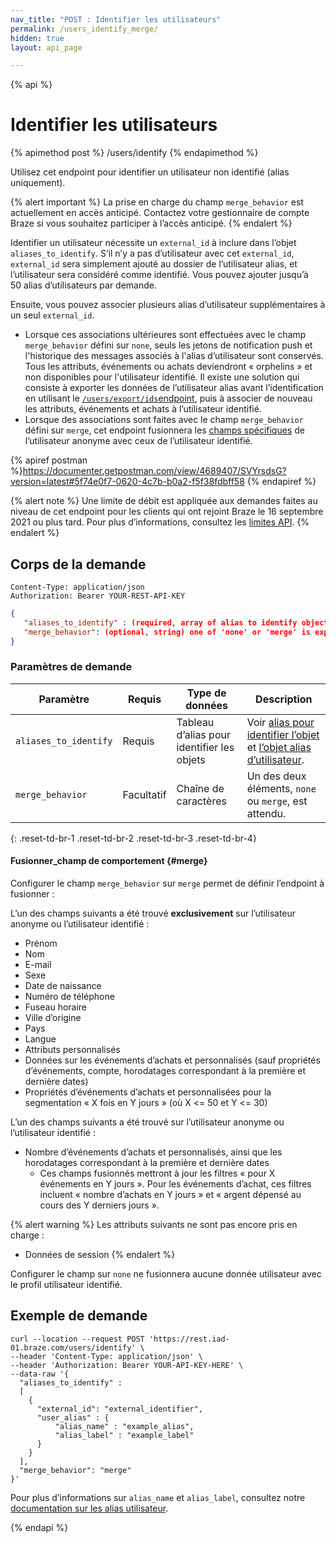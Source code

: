 ```yaml
---
nav_title: "POST : Identifier les utilisateurs"
permalink: /users_identify_merge/
hidden: true
layout: api_page

---
```

{% api %}
# Identifier les utilisateurs
{% apimethod post %}
/users/identify
{% endapimethod %}

Utilisez cet endpoint pour identifier un utilisateur non identifié (alias uniquement).

{% alert important %}
La prise en charge du champ `merge_behavior` est actuellement en accès anticipé. Contactez votre gestionnaire de compte Braze si vous souhaitez participer à l’accès anticipé.
{% endalert %}

Identifier un utilisateur nécessite un `external_id` à inclure dans l’objet `aliases_to_identify`. S’il n’y a pas d’utilisateur avec cet `external_id`, `external_id` sera simplement ajouté au dossier de l’utilisateur alias, et l’utilisateur sera considéré comme identifié. Vous pouvez ajouter jusqu’à 50 alias d’utilisateurs par demande. 

Ensuite, vous pouvez associer plusieurs alias d’utilisateur supplémentaires à un seul `external_id`. 
- Lorsque ces associations ultérieures sont effectuées avec le champ `merge_behavior` défini sur `none`, seuls les jetons de notification push et l'historique des messages associés à l'alias d’utilisateur sont conservés. Tous les attributs, événements ou achats deviendront « orphelins » et non disponibles pour l'utilisateur identifié. Il existe une solution qui consiste à exporter les données de l’utilisateur alias avant l’identification en utilisant le [`/users/export/ids`endpoint]({{site.baseurl}}/api/endpoints/export/user_data/post_user_identify/), puis à associer de nouveau les attributs, événements et achats à l’utilisateur identifié.
- Lorsque des associations sont faites avec le champ `merge_behavior` défini sur `merge`, cet endpoint fusionnera les [champs spécifiques](#merge) de l’utilisateur anonyme avec ceux de l’utilisateur identifié.

{% apiref postman %}https://documenter.getpostman.com/view/4689407/SVYrsdsG?version=latest#5f74e0f7-0620-4c7b-b0a2-f5f38fdbff58 {% endapiref %}

{% alert note %}
Une limite de débit est appliquée aux demandes faites au niveau de cet endpoint pour les clients qui ont rejoint Braze le 16 septembre 2021 ou plus tard. Pour plus d’informations, consultez les [limites API]({{site.baseurl}}/api/basics/#api-limits).
{% endalert %}

## Corps de la demande

```
Content-Type: application/json
Authorization: Bearer YOUR-REST-API-KEY
```

```json
{
   "aliases_to_identify" : (required, array of alias to identify objects), 
   "merge_behavior": (optional, string) one of 'none' or 'merge' is expected
}
```

### Paramètres de demande

| Paramètre | Requis | Type de données | Description |
| -----------|----------| --------|------- |
| `aliases_to_identify` | Requis | Tableau d’alias pour identifier les objets | Voir [alias pour identifier l’objet]({{site.baseurl}}/api/objects_filters/aliases_to_identify/) et [l’objet alias d’utilisateur]({{site.baseurl}}/api/objects_filters/user_alias_object/). |
| `merge_behavior` | Facultatif | Chaîne de caractères | Un des deux éléments, `none` ou `merge`, est attendu.  |
{: .reset-td-br-1 .reset-td-br-2 .reset-td-br-3  .reset-td-br-4}

#### Fusionner_champ de comportement {#merge}

Configurer le champ `merge_behavior` sur `merge` permet de définir l’endpoint à fusionner :

L’un des champs suivants a été trouvé **exclusivement** sur l’utilisateur anonyme ou l’utilisateur identifié :
- Prénom
- Nom
- E-mail
- Sexe
- Date de naissance
- Numéro de téléphone
- Fuseau horaire
- Ville d’origine
- Pays
- Langue
- Attributs personnalisés
- Données sur les événements d’achats et personnalisés (sauf propriétés d’événements, compte, horodatages correspondant à la première et dernière dates)
- Propriétés d’événements d’achats et personnalisées pour la segmentation « X fois en Y jours » (où X <= 50 et Y <= 30)

L’un des champs suivants a été trouvé sur l’utilisateur anonyme ou l’utilisateur identifié :
- Nombre d’événements d’achats et personnalisés, ainsi que les horodatages correspondant à la première et dernière dates 
  - Ces champs fusionnés mettront à jour les filtres « pour X événements en Y jours ». Pour les événements d’achat, ces filtres incluent « nombre d’achats en Y jours » et « argent dépensé au cours des Y derniers jours ».

{% alert warning %}
Les attributs suivants ne sont pas encore pris en charge :
- Données de session 
{% endalert %}

Configurer le champ sur `none` ne fusionnera aucune donnée utilisateur avec le profil utilisateur identifié.

## Exemple de demande
```
curl --location --request POST 'https://rest.iad-01.braze.com/users/identify' \
--header 'Content-Type: application/json' \
--header 'Authorization: Bearer YOUR-API-KEY-HERE' \
--data-raw '{
  "aliases_to_identify" : 
  [
    {
      "external_id": "external_identifier",
      "user_alias" : {
          "alias_name" : "example_alias",
          "alias_label" : "example_label"
      }
    }
  ],
  "merge_behavior": "merge"
}'
```

Pour plus d’informations sur `alias_name` et `alias_label`, consultez notre [documentation sur les alias utilisateur]({{site.baseurl}}/user_guide/data_and_analytics/user_data_collection/user_profile_lifecycle/#user-aliases).

{% endapi %}
